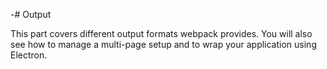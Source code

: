 -# Output

This part covers different output formats webpack provides. You will also see how to manage a multi-page setup and to wrap your application using Electron.
